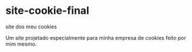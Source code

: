 # site-cookie-final
site dos meu cookies

Um site projetado especialmente para minha empresa de cookies feito por mim mesmo.
